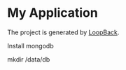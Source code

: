 # My Application

The project is generated by [LoopBack](http://loopback.io).


Install mongodb

mkdir /data/db

